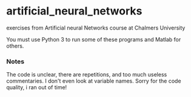 # artificial_neural_networks

exercises from Artificial neural Networks course at Chalmers University

You must use Python 3 to run some of these programs and Matlab for others.

### Notes

The code is unclear, there are repetitions, and too much useless commentaries. I don't even look at variable names.
Sorry for the code quality, i ran out of time!

